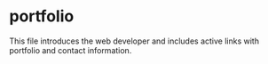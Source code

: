 # portfolio
This file introduces the web developer and includes active links with portfolio and contact information. 
